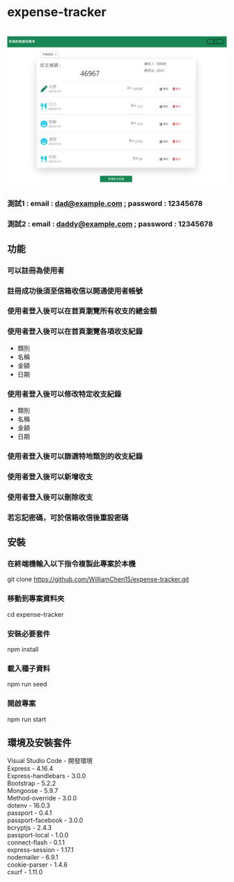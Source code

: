 # expense-tracker

# ![image](https://github.com/WilliamChen15/expense-tracker/blob/main/%E8%80%81%E7%88%B9%E8%A8%98%E5%B8%B3%E6%9C%AC.PNG)

###  測試1 : email : dad@example.com  ;  password : 12345678  
###  測試2 : email : daddy@example.com  ;  password : 12345678


## 功能  
### 可以註冊為使用者  

### 註冊成功後須至信箱收信以開通使用者帳號  

### 使用者登入後可以在首頁瀏覽所有收支的總金額  

### 使用者登入後可以在首頁瀏覽各項收支紀錄    
- 類別  
- 名稱  
- 金額  
- 日期  
### 使用者登入後可以修改特定收支紀錄  
- 類別  
- 名稱  
- 金額  
- 日期     
### 使用者登入後可以篩選特地類別的收支紀錄    
### 使用者登入後可以新增收支  
### 使用者登入後可以刪除收支  

### 若忘記密碼，可於信箱收信後重設密碼  

## 安裝  
### 在終端機輸入以下指令複製此專案於本機
git clone https://github.com/WilliamChen15/expense-tracker.git
### 移動到專案資料夾
cd expense-tracker
### 安裝必要套件
npm install 
### 載入種子資料  
npm run seed
### 開啟專案
npm run start

## 環境及安裝套件
Visual Studio Code - 開發環境  
Express - 4.16.4  
Express-handlebars - 3.0.0  
Bootstrap - 5.2.2  
Mongoose - 5.9.7  
Method-override - 3.0.0  
dotenv - 16.0.3  
passport - 0.4.1  
passport-facebook - 3.0.0  
bcryptjs - 2.4.3  
passport-local - 1.0.0  
connect-flash - 0.1.1  
express-session - 1.17.1  
nodemailer - 6.9.1  
cookie-parser - 1.4.6  
csurf - 1.11.0  
